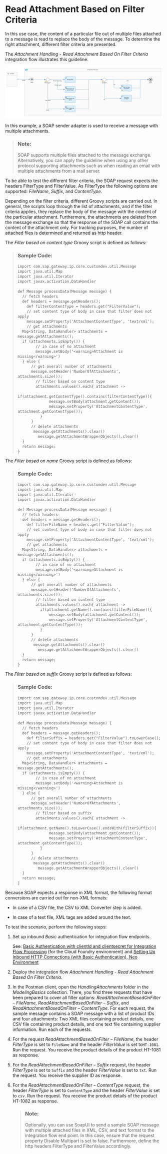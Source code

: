 <!-- loiof7f513f915044435a269157ffa325c2c -->

# Read Attachment Based on Filter Criteria

In this use case, the content of a particular file out of multiple files attached to a message is read to replace the body of the message. To determine the right attachment, different filter criteria are presented.

The *Attachment Handling - Read Attachment Based On Filter Criteria* integration flow illustrates this guideline.

![](images/2209-Design-Guidelines_Attachment_e96d440.png)

In this example, a SOAP sender adapter is used to receive a message with multiple attachments.

> ### Note:  
> SOAP supports multiple files attached to the message exchange. Alternatively, you can apply the guideline when using any other protocol supporting attachments such as when reading an email with multiple attachments from a mail server.

To be able to test the different filter criteria, the SOAP request expects the headers FilterType and FilterValue. As FilterType the following options are supported: *FileName*, *Suffix*, and *ContentType*.

Depending on the filter criteria, different Groovy scripts are carried out. In general, the scripts loop through the list of attachments, and if the filter criteria applies, they replace the body of the message with the content of the particular attachment. Furthermore, the attachments are deleted from the message exchange so that the response of the SOAP call contains the content of the attachment only. For tracking purposes, the number of attached files is determined and returned as http header.

The *Filter based on content type* Groovy script is defined as follows:

> ### Sample Code:  
> ```
> import com.sap.gateway.ip.core.customdev.util.Message
> import java.util.Map
> import java.util.Iterator
> import javax.activation.DataHandler
> 
> def Message processData(Message message) {
> 	// fetch headers
> 	def headers = message.getHeaders();
>     def filterContentType = headers.get("FilterValue");
>     // set content type of body in case that filter does not apply
>     message.setProperty('AttachmentContentType', 'text/xml');
>     // get attachments
> 	Map<String, DataHandler> attachments = message.getAttachments();
> 	if (attachments.isEmpty()) {
>         // in case of no attachment
>         message.setBody('<warning>Attachment is missing</warning>')
> 	} else {
> 	    // get overall number of attachments
> 	    message.setHeader('NumberOfAttachments', attachments.size());
>         // filter based on content type
>         attachments.values().each{ attachment ->
> 	        if(attachment.getContentType().contains(filterContentType)){
> 	            message.setBody(attachment.getContent());
> 	            message.setProperty('AttachmentContentType', attachment.getContentType());
> 		    }
> 	    }
> 	    // delete attachments
> 	     message.getAttachments().clear()
>          message.getAttachmentWrapperObjects().clear()
> 	}
> 	return message;
> }
> 
> ```

The *Filter based on name* Groovy script is defined as follows:

> ### Sample Code:  
> ```
> import com.sap.gateway.ip.core.customdev.util.Message
> import java.util.Map
> import java.util.Iterator
> import javax.activation.DataHandler
> 
> def Message processData(Message message) {
> 	// fetch headers
> 	def headers = message.getHeaders();
>     def filterFileName = headers.get("FilterValue");
>     // set content type of body in case that filter does not apply
>     message.setProperty('AttachmentContentType', 'text/xml');
>     // get attachments
> 	Map<String, DataHandler> attachments = message.getAttachments();
> 	if (attachments.isEmpty()) {
>         // in case of no attachment
>         message.setBody('<warning>Attachment is missing</warning>')
> 	} else {
> 	    // get overall number of attachments
> 	    message.setHeader('NumberOfAttachments', attachments.size());
>         // filter based on content type
>         attachments.values().each{ attachment ->
> 	        if(attachment.getName().contains(filterFileName)){
> 	            message.setBody(attachment.getContent());
> 	            message.setProperty('AttachmentContentType', attachment.getContentType());
> 		    }
> 	    }
> 	    // delete attachments
> 	     message.getAttachments().clear()
>          message.getAttachmentWrapperObjects().clear()
> 	}
> 	return message;
> }
> 
> ```

The *Filter based on suffix* Groovy script is defined as follows:

> ### Sample Code:  
> ```
> import com.sap.gateway.ip.core.customdev.util.Message
> import java.util.Map
> import java.util.Iterator
> import javax.activation.DataHandler
> 
> def Message processData(Message message) {
> 	// fetch headers
> 	def headers = message.getHeaders();
>     def filterSuffix = headers.get("FilterValue").toLowerCase();
>     // set content type of body in case that filter does not apply
>     message.setProperty('AttachmentContentType', 'text/xml');
>     // get attachments
> 	Map<String, DataHandler> attachments = message.getAttachments();
> 	if (attachments.isEmpty()) {
>         // in case of no attachment
>         message.setBody('<warning>Attachment is missing</warning>')
> 	} else {
> 	    // get overall number of attachments
> 	    message.setHeader('NumberOfAttachments', attachments.size());
>         // filter based on suffix
>         attachments.values().each{ attachment ->
> 	        if(attachment.getName().toLowerCase().endsWith(filterSuffix)){
> 	            message.setBody(attachment.getContent());
> 	            message.setProperty('AttachmentContentType', attachment.getContentType());
> 		    }
> 	    }
> 	    // delete attachments
> 	     message.getAttachments().clear()
>          message.getAttachmentWrapperObjects().clear()
> 	}
> 	return message;
> }
> 
> ```

Because SOAP expects a response in XML format, the following format conversions are carried out for non-XML formats:

-   In case of a CSV file, the CSV to XML Converter step is added.

-   In case of a text file, XML tags are added around the text.


To test the scenario, perform the following steps:

1.  Set up inbound *Basic* authentication for integration flow endpoints.

    See: [Basic Authentication with clientId and clientsecret for Integration Flow Processing](../ConnectionSetup/basic-authentication-with-clientid-and-clientsecret-for-integration-flow-processing-647eeb3.md) \(for the Cloud Foundry environment\) and [Setting Up Inbound HTTP Connections \(with Basic Authentication\), Neo Environment](../ConnectionSetup/setting-up-inbound-http-connections-with-basic-authentication-neo-environment-391c45c.md)

2.  Deploy the integration flow *Attachment Handling - Read Attachment Based On Filter Criteria*.

3.  In the Postman client, open the *HandlingAttachments* folder in the *ModelingBasics* collection. There, you find three requests that have been prepared to cover all filter options: *ReadAttachmentBasedOnFilter – FileName, ReadAttachmentBasedOnFilter – Suffix*, and *ReadAttachmentBasedOnFilter – ContentType*. For each request, the sample message contains a SOAP message with a list of product IDs and four attachments: Two XML files containing product details, one CSV file containing product details, and one text file containing supplier information. Run each of the requests.

4.  For the request *ReadAttachmentBasedOnFilter – FileName*, the header *FilterType* is set to `FileName` and the header *FilterValue* is set to`HT-1081`. Run the request. You receive the product details of the product HT-1081 as response.

5.  For the *ReadAttachmentBasedOnFilter – Suffix* request, the header *FilterType* is set to `Suffix` and the header *FilterValue* is set to `txt`. Run the request. You receive the supplier ID as response.

6.  For the *ReadAttachmentBasedOnFilter – ContentType* request, the header *FilterType* is set to `ContentType` and the header *FilterValue* is set to `csv`. Run the request. You receive the product details of the product HT-1082 as response.

    > ### Note:  
    > Optionally, you can use SoapUI to send a sample SOAP message with multiple attached files in XML, CSV, and text format to the integration flow end point. In this case, ensure that the request property Disable Multipart is set to false. Furthermore, define the http headers FilterType and FilterValue accordingly.


